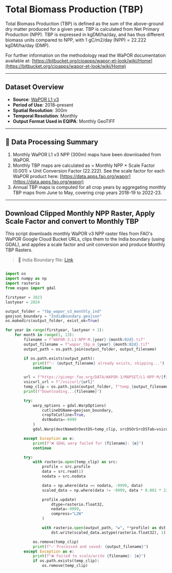 # Total Biomass Production (TBP)
Total Biomass Production (TBP) is defined as the sum of the above-ground dry matter produced for a given year. TBP is calculated from Net Primary Production (NPP). TBP is expressed in kgDM/ha/day, and has thus different biomass units compared to NPP, with 1 gC/m2/day (NPP) = 22.222 kgDM/ha/day (DMP).

For further information on the methodology read the WaPOR documentation available at: [https://bitbucket.org/cioapps/wapor-et-look/wiki/Home](https://bitbucket.org/cioapps/wapor-et-look/wiki/Home)

---

## Dataset Overview

- **Source**: [WaPOR L1 v3](https://console.cloud.google.com/storage/browser/fao-gismgr-wapor-3-data/DATA/WAPOR-3/MAPSET)
- **Period of Use**: 2018–present
- **Spatial Resolution**: 300m
- **Temporal Resolution**: Monthly
- **Output Format Used in EQIPA**: Monthly GeoTIFF

---

## 📌 Data Processing Summary

1. Monthly WaPOR L1 v3 NPP (300m) maps have been downloaded from WaPOR.
2. Monthly TBP maps are calculated as = Monthly NPP × Scale Factor (0.001) × Unit Conversion Factor (22.222). See the scale factor for each WaPOR product here: [https://data.apps.fao.org/wapor](https://data.apps.fao.org/wapor)
3. Annual TBP maps is computed for all crop years by aggregating monthly TBP maps from June to May, covering crop years 2018-19 to 2022-23.

---


## Download Clipped Monthly NPP Raster, Apply Scale Factor and convert to Monthly TBP
This script downloads monthly WaPOR v3 NPP raster files from FAO's WaPOR Google Cloud Bucket URLs, clips them to the India boundary (using GDAL), and applies a scale factor and unit conversion and produce Monthly TBP Rasters.
> 📁 India Boundary file: [Link](https://github.com/waterinag/eqipa-docs/blob/main/docs/assets/IndiaBoundary.geojson)



```python

import os
import numpy as np
import rasterio
from osgeo import gdal

firstyear = 2023
lastyear = 2024

output_folder = "tbp_wapor_v3_monthly_ind"
geojson_boundary = "IndiaBoundary.geojson"
os.makedirs(output_folder, exist_ok=True)

for year in range(firstyear, lastyear + 1):
    for month in range(1, 13):
        filename = f"WAPOR-3.L1-NPP-M.{year}-{month:02d}.tif"
        output_filename = f"wapor_tbp_m_{year}_{month:02d}.tif"
        output_path = os.path.join(output_folder, output_filename)

        if os.path.exists(output_path):
            print(f"✅ {output_filename} already exists, skipping...")
            continue

        url = f"https://gismgr.fao.org/DATA/WAPOR-3/MAPSET/L1-NPP-M/{filename}"
        vsicurl_url = f"/vsicurl/{url}"
        temp_clip = os.path.join(output_folder, f"temp_{output_filename}")
        print(f"Downloading...{filename}")

        try:
            warp_options = gdal.WarpOptions(
                cutlineDSName=geojson_boundary,
                cropToCutline=True,
                dstNodata=-9999
            )
            gdal.Warp(destNameOrDestDS=temp_clip, srcDSOrSrcDSTab=vsicurl_url, options=warp_options)

        except Exception as e:
            print(f"❌ GDAL warp failed for {filename}: {e}")
            continue

        try:
            with rasterio.open(temp_clip) as src:
                profile = src.profile
                data = src.read(1)
                nodata = src.nodata

                data = np.where(data == nodata, -9999, data)
                scaled_data = np.where(data != -9999, data * 0.001 * 22.222, -9999)

                profile.update(
                    dtype=rasterio.float32,
                    nodata=-9999,
                    compress="LZW"
                )

                with rasterio.open(output_path, "w", **profile) as dst:
                    dst.write(scaled_data.astype(rasterio.float32), 1)

            os.remove(temp_clip)
            print(f"✅ Processed and saved: {output_filename}")
        except Exception as e:
            print(f"❌ Failed to scale/write {filename}: {e}")
            if os.path.exists(temp_clip):
                os.remove(temp_clip)


```